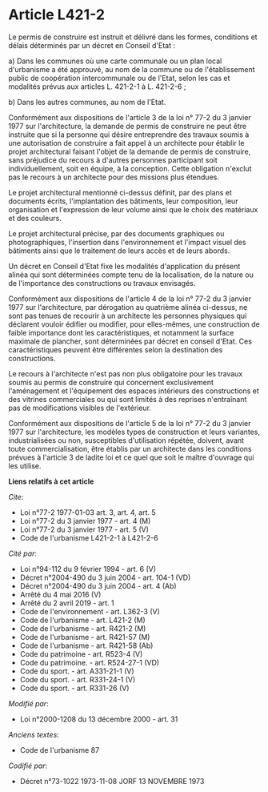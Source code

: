 # Article L421-2

Le permis de construire est instruit et délivré dans les formes, conditions et délais déterminés par un décret en Conseil
d'Etat :

a) Dans les communes où une carte communale ou un plan local d'urbanisme a été approuvé, au nom de la commune ou de
l'établissement public de coopération intercommunale ou de l'Etat, selon les cas et modalités prévus aux articles L. 421-2-1
à L. 421-2-6 ;

b) Dans les autres communes, au nom de l'Etat.

Conformément aux dispositions de l'article 3 de la loi n° 77-2 du 3 janvier 1977 sur l'architecture, la demande de permis de
construire ne peut être instruite que si la personne qui désire entreprendre des travaux soumis à une autorisation de
construire a fait appel à un architecte pour établir le projet architectural faisant l'objet de la demande de permis de
construire, sans préjudice du recours à d'autres personnes participant soit individuellement, soit en équipe, à la
conception. Cette obligation n'exclut pas le recours à un architecte pour des missions plus étendues.

Le projet architectural mentionné ci-dessus définit, par des plans et documents écrits, l'implantation des bâtiments, leur
composition, leur organisation et l'expression de leur volume ainsi que le choix des matériaux et des couleurs.

Le projet architectural précise, par des documents graphiques ou photographiques, l'insertion dans l'environnement et
l'impact visuel des bâtiments ainsi que le traitement de leurs accès et de leurs abords.

Un décret en Conseil d'Etat fixe les modalités d'application du présent alinéa qui sont déterminées compte tenu de la
localisation, de la nature ou de l'importance des constructions ou travaux envisagés.

Conformément aux dispositions de l'article 4 de la loi n° 77-2 du 3 janvier 1977 sur l'architecture, par dérogation au
quatrième alinéa ci-dessus, ne sont pas tenues de recourir à un architecte les personnes physiques qui déclarent vouloir
édifier ou modifier, pour elles-mêmes, une construction de faible importance dont les caractéristiques, et notamment la
surface maximale de plancher, sont déterminées par décret en conseil d'Etat. Ces caractéristiques peuvent être différentes
selon la destination des constructions.

Le recours à l'architecte n'est pas non plus obligatoire pour les travaux soumis au permis de construire qui concernent
exclusivement l'aménagement et l'équipement des espaces intérieurs des constructions et des vitrines commerciales ou qui sont
limités à des reprises n'entraînant pas de modifications visibles de l'extérieur.

Conformément aux dispositions de l'article 5 de la loi n° 77-2 du 3 janvier 1977 sur l'architecture, les modèles types de
construction et leurs variantes, industrialisées ou non, susceptibles d'utilisation répétée, doivent, avant toute
commercialisation, être établis par un architecte dans les conditions prévues à l'article 3 de ladite loi et ce quel que soit
le maître d'ouvrage qui les utilise.

**Liens relatifs à cet article**

_Cite_:

  - Loi n°77-2 1977-01-03 art. 3, art. 4, art. 5
  - Loi n°77-2 du 3 janvier 1977 - art. 4 (M)
  - Loi n°77-2 du 3 janvier 1977 - art. 5 (V)
  - Code de l'urbanisme L421-2-1 à L421-2-6

_Cité par_:

  - Loi n°94-112 du 9 février 1994 - art. 6 (V)
  - Décret n°2004-490 du 3 juin 2004 - art. 104-1 (VD)
  - Décret n°2004-490 du 3 juin 2004 - art. 4 (Ab)
  - Arrêté du 4 mai 2016 (V)
  - Arrêté du 2 avril 2019 - art. 1
  - Code de l'environnement - art. L362-3 (V)
  - Code de l'urbanisme - art. L421-2 (M)
  - Code de l'urbanisme - art. R421-2 (M)
  - Code de l'urbanisme - art. R421-57 (M)
  - Code de l'urbanisme - art. R421-58 (Ab)
  - Code du patrimoine - art. R523-4 (V)
  - Code du patrimoine. - art. R524-27-1 (VD)
  - Code du sport. - art. A331-21-1 (V)
  - Code du sport. - art. R331-24-1 (V)
  - Code du sport. - art. R331-26 (V)

_Modifié par_:

  - Loi n°2000-1208 du 13 décembre 2000 - art. 31

_Anciens textes_:

  - Code de l'urbanisme 87

_Codifié par_:

  - Décret n°73-1022 1973-11-08 JORF 13 NOVEMBRE 1973
